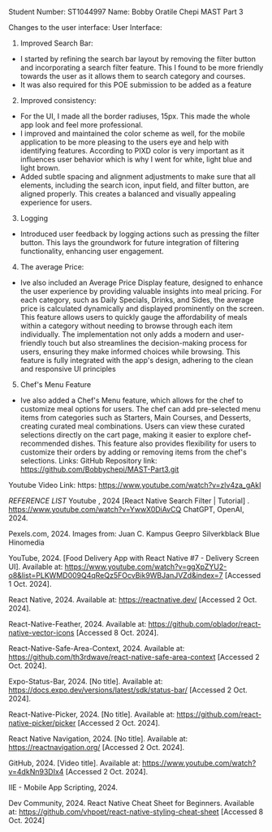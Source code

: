 Student Number: ST1044997
Name: Bobby Oratile Chepi
MAST Part 3

Changes to the user interface: 
User Interface:
1.	Improved Search Bar:
-	I started by refining the search bar layout by removing the filter button and incorporating a search filter feature. This I found to be more friendly towards the user as it allows them to search category and courses.
-	It was also required for this POE submission to be added as a feature

2.	Improved consistency:
-	For the UI, I made all the border radiuses, 15px. This made the whole app look and feel more professional.
-	I improved and maintained the color scheme as well, for the mobile application to be more pleasing to the users eye and help with identifying features. According to PIXD color is very important as it influences user behavior which is why I went for white, light blue and light brown. 
-	Added subtle spacing and alignment adjustments to make sure that all elements, including the search icon, input field, and filter button, are aligned properly. This creates a balanced and visually appealing experience for users.

3.	Logging
-	Introduced user feedback by logging actions such as pressing the filter button. This lays the groundwork for future integration of filtering functionality, enhancing user engagement.

4.	The average Price:
-	Ive also included an Average Price Display feature, designed to enhance the user experience by providing valuable insights into meal pricing. For each category, such as Daily Specials, Drinks, and Sides, the average price is calculated dynamically and displayed prominently on the screen. This feature allows users to quickly gauge the affordability of meals within a category without needing to browse through each item individually. The implementation not only adds a modern and user-friendly touch but also streamlines the decision-making process for users, ensuring they make informed choices while browsing. This feature is fully integrated with the app's design, adhering to the clean and responsive UI principles

5.	Chef's Menu Feature
-	Ive also added a Chef's Menu feature, which allows for the chef to customize meal options for users. The chef can add pre-selected menu items from categories such as Starters, Main Courses, and Desserts, creating curated meal combinations. Users can view these curated selections directly on the cart page, making it easier to explore chef-recommended dishes. This feature also provides flexibility for users to customize their orders by adding or removing items from the chef's selections.
Links:
GitHub Repository link: https://github.com/Bobbychepi/MAST-Part3.git

Youtube Video Link: https: https://www.youtube.com/watch?v=zlv4za_gAkI

*REFERENCE LIST*
Youtube , 2024 [React Native Search Filter | Tutorial] . https://www.youtube.com/watch?v=YwwX0DiAvCQ
ChatGPT, OpenAI, 2024.
 
Pexels.com, 2024. Images from:
Juan C.
Kampus
Geepro
Silverkblack
Blue Hinomedia
 
YouTube, 2024. [Food Delivery App with React Native #7 - Delivery Screen UI]. Available at: https://www.youtube.com/watch?v=ggXpZYU2-o8&list=PLKWMD009Q4qReQz5FOcvBik9WBJanJVZd&index=7 [Accessed 1 Oct. 2024].
 
React Native, 2024. Available at: https://reactnative.dev/ [Accessed 2 Oct. 2024].
 
React-Native-Feather, 2024. Available at: https://github.com/oblador/react-native-vector-icons [Accessed 8 Oct. 2024].
 
React-Native-Safe-Area-Context, 2024. Available at: https://github.com/th3rdwave/react-native-safe-area-context [Accessed 2 Oct. 2024].
 
Expo-Status-Bar, 2024. [No title]. Available at: https://docs.expo.dev/versions/latest/sdk/status-bar/ [Accessed 2 Oct. 2024].
 
React-Native-Picker, 2024. [No title]. Available at: https://github.com/react-native-picker/picker [Accessed 2 Oct. 2024].
 
React Native Navigation, 2024. [No title]. Available at: https://reactnavigation.org/ [Accessed 2 Oct. 2024].
 
GitHub, 2024. [Video title]. Available at: https://www.youtube.com/watch?v=4dkNn93DIx4 [Accessed 2 Oct. 2024].
 
IIE - Mobile App Scripting, 2024.
 
Dev Community, 2024. React Native Cheat Sheet for Beginners. Available at: https://github.com/vhpoet/react-native-styling-cheat-sheet [Accessed 8 Oct. 2024]


